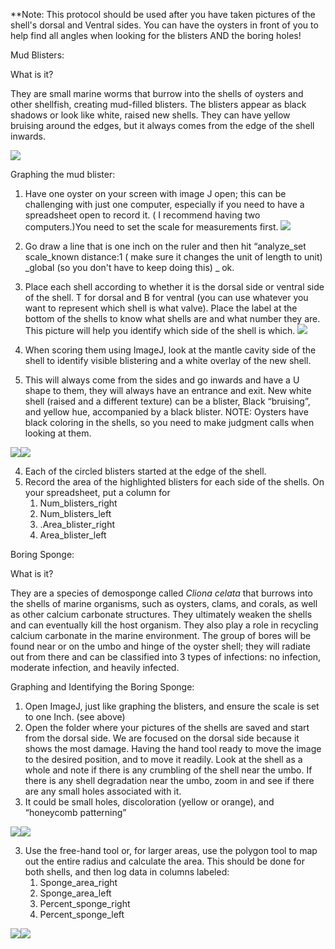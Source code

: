 **Note: This protocol should be used after you have taken pictures of the shell's dorsal and Ventral sides. You can have the oysters in front of you to help find all angles when looking for the blisters AND the boring holes! 

Mud Blisters: 

What is it? 

They are small marine worms that burrow into the shells of oysters and other shellfish, creating mud-filled blisters. The blisters appear as black shadows or look like white, raised new shells. They can have yellow bruising around the edges, but it always comes from the edge of the shell inwards. 

![](https://lh7-rt.googleusercontent.com/docsz/AD_4nXf7boVa26S1c_UNQOpkKd995-_6iYUq6ip9TX3HdvuEMKLQVeXaza5DIBrSADuVFqEvPxR6jQRGvr4pBLrmJZrKZ1AFiK-VoUk-orLK6ALmNhEaXTanRKHXv-iIvSMrBd4zMI9c?key=NxgMKdht2JBXN1fmoXucqg)

Graphing the mud blister: 

1. Have one oyster on your screen with image J open; this can be challenging with just one computer, especially if you need to have a spreadsheet open to record it. ( I recommend having two computers.)You need to set the scale for measurements first. ![](https://lh7-rt.googleusercontent.com/docsz/AD_4nXdpvHmLYheSnywxETdUm2cIti_k2I-UpcZaknNTV8fPFDa1t9zGbh-osLueFhaIWgRFofGi1JELVrdhHLzgZi_Uubo9gNYi-jld_0vbUnMoPqc9ZISrpnVEm_JZkLmYjL8N0WaGog?key=NxgMKdht2JBXN1fmoXucqg)

2. Go draw a line that is one inch on the ruler and then hit “analyze_set scale_known distance:1 ( make sure it changes the unit of length to unit) _global (so you don't have to keep doing this) _ ok.
3.  Place each shell according to whether it is the dorsal side or ventral side of the shell. T for dorsal and B for ventral (you can use whatever you want to represent which shell is what valve). Place the label at the bottom of the shells to know what shells are and what number they are.  This picture will help you identify which side of the shell is which.
**![](https://lh7-rt.googleusercontent.com/docsz/AD_4nXfIRyyaFF2TsNt0Va5cO24zqncdlZAq38tVtxfSHE-cThC2JEYWuzctzaTzE2e18Em4FIzJPhnQ0gAj54VxRCBaRCWjmDPBiWOYoo4_5FpfnwcDNe4OmbPBfHLsVyM6SKzbHiuwlw?key=z_G4b9gy-c2edOMeb05JOQ)**
4. When scoring them using ImageJ, look at the mantle cavity side of the shell to identify visible blistering and a white overlay of the new shell.
5. This will always come from the sides and go inwards and have a U shape to them, they will always have an entrance and exit. New white shell (raised and a different texture) can be a blister, Black “bruising”, and yellow hue, accompanied by a black blister. NOTE: Oysters have black coloring in the shells, so you need to make judgment calls when looking at them. 
  

![](https://lh7-rt.googleusercontent.com/docsz/AD_4nXc1dffIE6jlD16QLsnhTXAZJAR6kj6XyxxnQKZO86LZInveeKjJR0lJB_ukhcU1V_lYvUBpCzFN3mMzlJ2B6AZ3hx9tN8YkXiIlka-IJ8K6rai5TBlPfAf-9N7PUjPq1Yetmylx?key=NxgMKdht2JBXN1fmoXucqg)![](https://lh7-rt.googleusercontent.com/docsz/AD_4nXdTDmmNPa6oFLv5a03GO06cug_XmwIF4fyWsZC0u_rH4VPAVXQPMJJwSwVsc6isNGsFx3O_5OJfZeI3UAG4KbTbZADw69UD2lcoGPsmfFWoiTNcJsawmdUIgSqY8PdTG0JcIzDm-A?key=NxgMKdht2JBXN1fmoXucqg)

4. Each of the circled blisters started at the edge of the shell. 
5. Record the area of the highlighted blisters for each side of the shells. On your spreadsheet, put a column for
	1. Num_blisters_right
	2.  Num_blisters_left
	3. .Area_blister_right
	4. Area_blister_left 
    
Boring Sponge: 

What is it?

They are a species of demosponge called *Cliona celata* that burrows into the shells of marine organisms, such as oysters, clams, and corals, as well as other calcium carbonate structures. They ultimately weaken the shells and can eventually kill the host organism. They also play a role in recycling calcium carbonate in the marine environment. The group of bores will be found near or on the umbo and hinge of the oyster shell; they will radiate out from there and can be classified into 3 types of infections: no infection, moderate infection, and heavily infected. 

Graphing and Identifying the Boring Sponge: 

1. Open ImageJ, just like graphing the blisters, and ensure the scale is set to one Inch. (see above) 
2. Open the folder where your pictures of the shells are saved and start from the dorsal side. We are focused on the dorsal side because it shows the most damage. Having the hand tool ready to move the image to the desired position, and to move it readily. Look at the shell as a whole and note if there is any crumbling of the shell near the umbo. If there is any shell degradation near the umbo, zoom in and see if there are any small holes associated with it.
3. It could be small holes, discoloration (yellow or orange), and “honeycomb patterning” 

![](https://lh7-rt.googleusercontent.com/docsz/AD_4nXcPuNHYCxN8HfRyZ6KKir4seRnSUfvCd-G_ZtH49RH07bcWfoOKNddR80EBmWEimwpzKzltR6WRucmS7aWhhCP17JL7Fu9D3Qi8qzMqJvJ-sLIXW75LXnCz3VBSupwRHw21-y6C?key=NxgMKdht2JBXN1fmoXucqg)![](https://lh7-rt.googleusercontent.com/docsz/AD_4nXdQSsmaet4PtoSqDUcxICp2XAyQUsJy59tiGIE-N7f1Utq-ge4sS4tMVrl5SMyMbMHSqcZA4u7JRgAQOfp9Fa9sZ7aoEXrKU01hDNvRz_c5VfG7Yi9-E-Yv90WvghEOB-DmGhtCRA?key=NxgMKdht2JBXN1fmoXucqg)

3. Use the free-hand tool or, for larger areas, use the polygon tool to map out the entire radius and calculate the area. This should be done for both shells, and then log data in columns labeled:
	1. Sponge_area_right
	2. Sponge_area_left
	3. Percent_sponge_right
	4. Percent_sponge_left 
    
![](https://lh7-rt.googleusercontent.com/docsz/AD_4nXeZMxRTmlLeIuC7wET1zcv4hrNVGJIuSIbhHW3oK_6riu_HDN4alFKYVvF0Nk5kVyalUhmSaLI4cSNzqyZd9EaohyesbvQXQuvkzG18VdoH7vSaGle-OeFBw4owKz8O5qEdHFGSfA?key=NxgMKdht2JBXN1fmoXucqg)![](https://lh7-rt.googleusercontent.com/docsz/AD_4nXc8vEE3vbVRIF01XzTrROC8Xcq3MhCPBImgaiOzs9GiUw5JssMxPt8ATbo1NyCHM81CpoyTW05uGvl90SXjTBz-02zyUxTRlhdtmAqOfO5QT8yIhazdG1e3WyVvyc337UTBYa91?key=NxgMKdht2JBXN1fmoXucqg)